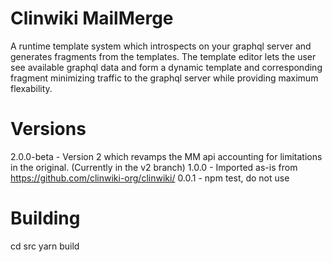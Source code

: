 # Clinwiki MailMerge 

A runtime template system which introspects on your graphql server and generates fragments from the templates.  The template editor lets the user see available graphql data and form a dynamic template and corresponding fragment minimizing traffic to the graphql server while providing maximum flexability.


# Versions

2.0.0-beta - Version 2 which revamps the MM api accounting for limitations in the original. (Currently in the v2 branch)
1.0.0 - Imported as-is from https://github.com/clinwiki-org/clinwiki/
0.0.1 - npm test, do not use

# Building

cd src
yarn build


